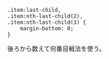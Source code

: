 ~~~ 
.item:last-child,
.item:nth-last-child(2),
.item:nth-last-child(3) {
    margin-bottom: 0;
}
~~~

後ろから数えて何番目戦法を使う。
